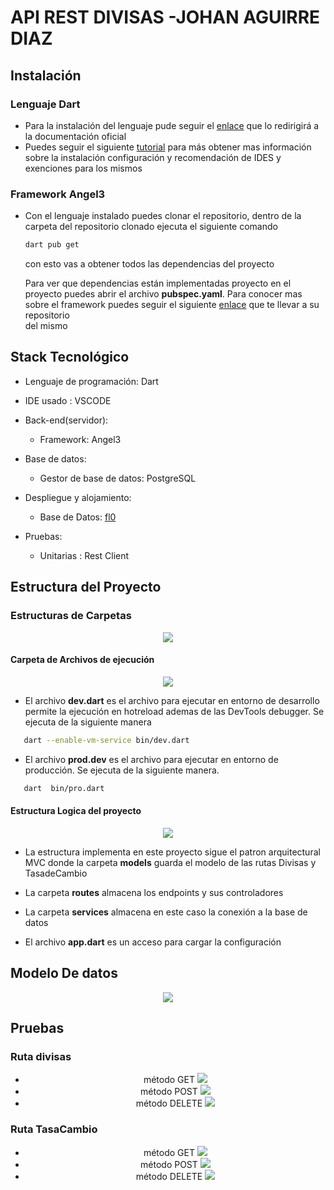 # API REST DIVISAS -JOHAN AGUIRRE DIAZ


## Instalación

### Lenguaje Dart

* Para la instalación del lenguaje pude seguir el [enlace](https://dart.dev/get-dart) que lo redirigirá a la documentación oficial
* Puedes seguir el siguiente [tutorial](https://www.youtube.com/watch?v=5tTDztEQzQQ&t=274s) para más obtener mas información sobre la instalación configuración y recomendación de IDES y exenciones para los mismos

### Framework Angel3

* Con el lenguaje instalado puedes clonar el  repositorio, dentro de la carpeta del repositorio clonado ejecuta el siguiente comando

    ```bash
    dart pub get  
    ```

    con esto vas a obtener  todos las dependencias del proyecto 

    Para ver que dependencias están implementadas proyecto en el proyecto puedes abrir el archivo **pubspec.yaml**. Para conocer mas sobre el framework puedes seguir el siguiente  [enlace](https://github.com/dukefirehawk/angel) que te llevar  a su repositorio  
    del mismo

## Stack Tecnológico

* Lenguaje de programación: Dart
* IDE usado : VSCODE
* Back-end(servidor):
  
  * Framework: Angel3
  
* Base de datos:
  * Gestor de base de datos: PostgreSQL

* Despliegue y alojamiento:
  * Base de Datos: [fl0](https://www.fl0.com/)
  
* Pruebas:
  * Unitarias : Rest Client

## Estructura del Proyecto 

### Estructuras de  Carpetas

<center><img src="images/estructura-de-carpetas%20.png"></center>


#### Carpeta de Archivos de ejecución  

<center><img src="images/carpeta-bin.png"></center>

* El archivo **dev.dart** es el archivo para ejecutar en entorno de desarrollo permite la ejecución en hotreload ademas de las DevTools debugger. Se ejecuta de la siguiente manera  

```bash
   dart --enable-vm-service bin/dev.dart
```

* El archivo **prod.dev** es el archivo para ejecutar en entorno de producción. Se ejecuta de la siguiente manera.

```bash
   dart  bin/pro.dart
```


#### Estructura Logica del proyecto 
<center><img src="images/estructura-de-la-logica-del-proyecto.png"></center>

* La estructura implementa en este proyecto sigue el patron arquitectural MVC
  donde la carpeta  **models** guarda el modelo de las rutas Divisas y TasadeCambio

* La carpeta **routes**  almacena los endpoints y sus controladores
  
* La carpeta **services** almacena en este caso la conexión a la base de datos 

* El archivo **app.dart** es un acceso para cargar la configuración

## Modelo De datos

<center>
  <img src="images/divisas-1698331767930.png">

</center>

## Pruebas 

### Ruta divisas

<center>
<ul>
  <li>   método GET
    <img src="images/prueba-Ruta-divisas-metodo-get.png">
  </li>
  <li>  método POST
    <img src="images/creacion-de-divisa-post.png">
  </li>
  <li>  método DELETE
    <img src="images/eliminar-divisa-delete.png">
  </li>
</ul>
</center>

### Ruta TasaCambio

<center>
<ul>
  <li>   método GET
    <img src="images/obtener-tasa-by-id.png">
  </li>
  <li>  método POST
    <img src="images/creacion-de-Tasadivisa-post.png">
  </li>
  <li>  método DELETE
    <img src="images/eliminar-Tasdivisa-delete.png">
  </li>
</ul>
</center>
